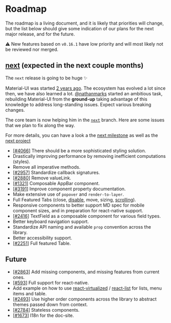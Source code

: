 # Roadmap

The roadmap is a living document, and it is likely that priorities will change, but the list below should give some indication of our plans for the next major release, and for the future.

:warning: New features based on `v0.16.1` have low priority and will most likely not be reviewed nor merged.

## [next](https://github.com/KualiCo/kuali-ui/milestone/14) (expected in the next couple months)

The `next` release is going to be huge :sparkles:

Material-UI was started [2 years ago](https://github.com/KualiCo/kuali-ui/commit/28b768913b75752ecf9b6bb32766e27c241dbc46).
The ecosystem has evolved a lot since then, we have also learned a lot.
[@nathanmarks](https://github.com/nathanmarks/) started an ambitious task, rebuilding Material-UI from the **ground-up**
taking advantage of this knowledge to address long-standing issues.
Expect various breaking changes.

The core team is now helping him in the [`next`](https://github.com/KualiCo/kuali-ui/tree/next) branch.
Here are some issues that we plan to fix along the way.

For more details, you can have a look a the [next milestone](https://github.com/KualiCo/kuali-ui/milestone/14) as well as the [next project](https://github.com/KualiCo/kuali-ui/projects/1)

- [[#4066](https://github.com/KualiCo/kuali-ui/issues/4066)] There should be a more sophisticated styling solution.
- Drastically improving performance by removing inefficient computations (styles).
- Remove all imperative methods.
- [[#2957](https://github.com/KualiCo/kuali-ui/issues/2957)] Standardize callback signatures.
- [[#2880](https://github.com/KualiCo/kuali-ui/issues/2880)] Remove valueLink.
- [[#1321](https://github.com/KualiCo/kuali-ui/pull/1321#issuecomment-174108805)] Composable AppBar component.
- [[#3191](https://github.com/KualiCo/kuali-ui/issues/3191)] Improve component property documentation.
- Make extensive use of `popover` and `render-to-layer`.
- Full Featured Tabs (close, [disable](https://github.com/KualiCo/kuali-ui/issues/1613), move, sizing, [scrolling](https://github.com/KualiCo/kuali-ui/pull/2861)).
- Responsive components to better support MD spec for mobile component sizes, and in preparation for react-native support.
- [[#2416](https://github.com/KualiCo/kuali-ui/issues/2416)] TextField as a composable component for various field types.
- Better keyboard navigation support.
- Standardize API naming and available `prop` convention across the library.
- Better accessibility support.
- [[#2251](https://github.com/KualiCo/kuali-ui/issues/2251)] Full featured Table.

## Future

- [[#2863](https://github.com/KualiCo/kuali-ui/issues/2863)] Add missing components, and missing features from current ones.
- [[#593](https://github.com/KualiCo/kuali-ui/issues/593)] Full support for react-native.
- Add example on how to use [react-virtualized](https://github.com/bvaughn/react-virtualized) / [react-list](https://github.com/orgsync/react-list) for lists, menu items and table.
- [[#2493](https://github.com/KualiCo/kuali-ui/pull/2493)] Use higher order components across the library to abstract themes passed down from context.
- [[#2784](https://github.com/KualiCo/kuali-ui/issues/2784)] Stateless components.
- [[#1673](https://github.com/KualiCo/kuali-ui/issues/1673)] I18n for the doc-site.

